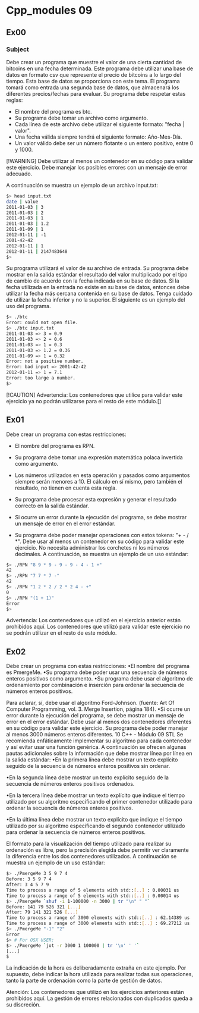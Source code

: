 # Cpp_modules 09

## Ex00

### Subject

Debe crear un programa que muestre el valor de una cierta cantidad de bitcoins
en una fecha determinada.
Este programa debe utilizar una base de datos en formato csv que represente el precio de bitcoins
a lo largo del tiempo. Esta base de datos se proporciona con este tema.
El programa tomará como entrada una segunda base de datos, que almacenará los diferentes precios/fechas
para evaluar.
Su programa debe respetar estas reglas:
* El nombre del programa es btc.
* Su programa debe tomar un archivo como argumento.
* Cada línea de este archivo debe utilizar el siguiente formato: "fecha | valor".
* Una fecha válida siempre tendrá el siguiente formato: Año-Mes-Día.
* Un valor válido debe ser un número flotante o un entero positivo, entre 0 y 1000.

[!WARNING] Debe utilizar al menos un contenedor en su código para validar este
ejercicio. Debe manejar los posibles errores con un mensaje de error
adecuado.

A continuación se muestra un ejemplo de un archivo input.txt:
```bash
$> head input.txt
date | value
2011-01-03 | 3
2011-01-03 | 2
2011-01-03 | 1
2011-01-03 | 1.2
2011-01-09 | 1
2012-01-11 | -1
2001-42-42
2012-01-11 | 1
2012-01-11 | 2147483648
$>
```
Su programa utilizará el valor de su archivo de entrada.
Su programa debe mostrar en la salida estándar el resultado del valor multiplicado
por el tipo de cambio de acuerdo con la fecha indicada en su base de datos.
Si la fecha utilizada en la entrada no existe en su base de datos, entonces
debe utilizar la fecha más cercana contenida en su base de datos. Tenga cuidado de utilizar la fecha
inferior y no la superior.
El siguiente es un ejemplo del uso del programa.
```bash
$> ./btc
Error: could not open file.
$> ./btc input.txt
2011-01-03 => 3 = 0.9
2011-01-03 => 2 = 0.6
2011-01-03 => 1 = 0.3
2011-01-03 => 1.2 = 0.36
2011-01-09 => 1 = 0.32
Error: not a positive number.
Error: bad input => 2001-42-42
2012-01-11 => 1 = 7.1
Error: too large a number.
$>
```
[!CAUTION]
Advertencia: Los contenedores que utilice para validar este ejercicio
ya no podrán utilizarse para el resto de este módulo.[]

## Ex01
Debe crear un programa con estas restricciones:
* El nombre del programa es RPN.
* Su programa debe tomar una expresión matemática polaca invertida como argumento.

* Los números utilizados en esta operación y pasados ​​como argumentos siempre serán menores
a 10. El cálculo en sí mismo, pero también el resultado, no tienen en cuenta esta regla.
* Su programa debe procesar esta expresión y generar el resultado correcto en la salida
estándar.
* Si ocurre un error durante la ejecución del programa, se debe mostrar un mensaje de error en el error estándar.
* Su programa debe poder manejar operaciones con estos tokens: "+ - / *".
Debe usar al menos un contenedor en su código para validar este
ejercicio.
No necesita administrar los corchetes ni los números decimales.
A continuación, se muestra un ejemplo de un uso estándar:
```bash
$> ./RPN "8 9 * 9 - 9 - 9 - 4 - 1 +"
42
$> ./RPN "7 7 * 7 -"
42
$> ./RPN "1 2 * 2 / 2 * 2 4 - +"
0
$> ./RPN "(1 + 1)"
Error
$>
```
Advertencia: Los contenedores que utilizó en el ejercicio anterior están
prohibidos aquí. Los contenedores que utilizó para validar este ejercicio
no se podrán utilizar en el resto de este módulo.

## Ex02

Debe crear un programa con estas restricciones:
•El nombre del programa es PmergeMe.
•Su programa debe poder usar una secuencia de números enteros positivos como argumento.
•Su programa debe usar el algoritmo de ordenamiento por combinación e inserción para ordenar la secuencia de números enteros positivos.

Para aclarar, sí, debe usar el algoritmo Ford-Johnson.
(fuente: Art Of Computer Programming, vol. 3. Merge Insertion,
página 184).
•Si ocurre un error durante la ejecución del programa, se debe mostrar un mensaje de error
en el error estándar.
Debe usar al menos dos contenedores diferentes en su código para
validar este ejercicio. Su programa debe poder manejar al
menos 3000 números enteros diferentes.
10
C++ - Módulo 09 STL
Se recomienda enfáticamente implementar su algoritmo para cada contenedor
y así evitar usar una función genérica.
A continuación se ofrecen algunas pautas adicionales sobre la información que debe mostrar línea por línea
en la salida estándar:
•En la primera línea debe mostrar un texto explícito seguido de la secuencia de
números enteros positivos sin ordenar.

•En la segunda línea debe mostrar un texto explícito seguido de la secuencia de
números enteros positivos ordenados.

•En la tercera línea debe mostrar un texto explícito que indique el tiempo utilizado por
su algoritmo especificando el primer contenedor utilizado para ordenar la secuencia de
números enteros positivos.

•En la última línea debe mostrar un texto explícito que indique el tiempo utilizado por
su algoritmo especificando el segundo contenedor utilizado para ordenar la secuencia de
números enteros positivos.

El formato para la visualización del tiempo utilizado para realizar su ordenación
es libre, pero la precisión elegida debe permitir ver claramente la
diferencia entre los dos contenedores utilizados.
A continuación se muestra un ejemplo de un uso estándar:
```bash
$> ./PmergeMe 3 5 9 7 4
Before: 3 5 9 7 4
After: 3 4 5 7 9
Time to process a range of 5 elements with std::[..] : 0.00031 us
Time to process a range of 5 elements with std::[..] : 0.00014 us
$> ./PmergeMe `shuf -i 1-100000 -n 3000 | tr "\n" " "`
Before: 141 79 526 321 [...]
After: 79 141 321 526 [...]
Time to process a range of 3000 elements with std::[..] : 62.14389 us
Time to process a range of 3000 elements with std::[..] : 69.27212 us
$> ./PmergeMe "-1" "2"
Error
$> # For OSX USER:
$> ./PmergeMe `jot -r 3000 1 100000 | tr '\n' ' '`
[...]
$
```
La indicación de la hora es deliberadamente extraña en este ejemplo.
Por supuesto, debe indicar la hora utilizada para realizar todas sus operaciones, tanto la parte de ordenación como la parte de gestión de datos.

Atención: Los contenedores que utilizó en los ejercicios anteriores están
prohibidos aquí.
La gestión de errores relacionados con duplicados queda a su
discreción.